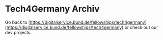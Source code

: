 # Tech4Germany Archiv

Go back to [https://digitalservice.bund.de/fellowships/tech4germany](https://digitalservice.bund.de/fellowships/tech4germany) or check out our dev projects.

